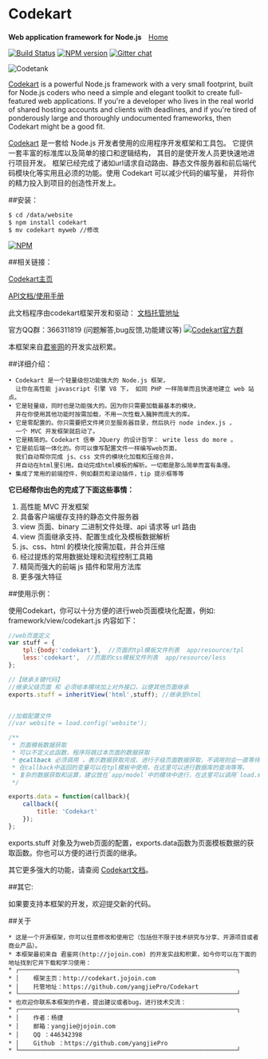 
Codekart
========

**Web application framework for Node.js**　[Home](http://codekart.jojoin.com/)
 
[![Build Status](https://secure.travis-ci.org/Automattic/socket.io.png)](http://travis-ci.org/Automattic/socket.io)
[![NPM version](https://badge.fury.io/js/codekart.svg)](http://badge.fury.io/js/codekart)
[![Gitter chat](https://badges.gitter.im/yangjiePro/Codekart.png)](https://gitter.im/yangjiePro/Codekart)

![Codetank](http://codekart.jojoin.com/cssimg/codekart/banner.png)

[Codekart](http://codekart.jojoin.com/) is a powerful Node.js framework with a very small footprint, built for Node.js coders who need a simple and elegant toolkit to create full-featured web applications. If you're a developer who lives in the real world of shared hosting accounts and clients with deadlines, and if you're tired of ponderously large and thoroughly undocumented frameworks, then Codekart might be a good fit.

[Codekart](http://codekart.jojoin.com/) 是一套给 Node.js 开发者使用的应用程序开发框架和工具包。 它提供一套丰富的标准库以及简单的接口和逻辑结构， 其目的是使开发人员更快速地进行项目开发。 框架已经完成了诸如url请求自动路由、静态文件服务器和前后端代码模块化等实用且必须的功能。使用 Codekart 可以减少代码的编写量， 并将你的精力投入到项目的创造性开发上。


##安装：

```bash
$ cd /data/website
$ npm install codekart
$ mv codekart myweb //修改
```

[![NPM](https://nodei.co/npm/codekart.png?downloads=true&start=true)](https://nodei.co/npm/codekart/)


##相关链接：

[Codekart主页](http://codekart.jojoin.com/)

[API文档/使用手册](http://docs.codekart.jojoin.com/)

此文档程序由codekart框架开发和驱动：
[文档托管地址](https://github.com/myworld4059/docs.codekart)

官方QQ群：366311819 (问题解答,bug反馈,功能建议等)
[![Codekart官方群](http://pub.idqqimg.com/wpa/images/group.png)](http://shang.qq.com/wpa/qunwpa?idkey=f1c376034f496a66d144e4cca4ff7beb2e2fd8aed89c5b81b3ba7a435f031e68)

本框架来自[君鉴网](http://jojoin.com/)的开发实战积累。


##详细介绍：

```
• Codekart 是一个轻量级但功能强大的 Node.js 框架， 
  让你在高性能 javascript 引擎 V8 下， 如同 PHP 一样简单而且快速地建立 web 站点。
• 它是轻量级，同时也是功能强大的。因为你只需要加载最基本的模块，
  并在你使用其他功能时按需加载，不用一次性载入臃肿而庞大的库。
• 它是零配置的。你只需要把文件拷贝至服务器目录，然后执行 node index.js ，
  一个 MVC 开发框架就启动了。
• 它是精简的。Codekart 信奉 JQuery 的设计哲学： write less do more 。
• 它是前后端一体化的。你可以像写配置文件一样编写web页面，
  我们自动帮你完成 js、css 文件的模块化加载和压缩合并，
  并自动在html里引用。自动完成html模板的解析。一切都是那么简单而富有条理。
• 集成了常用的前端控件，例如翻页和滚动插件，tip 提示框等等
```

**它已经帮你出色的完成了下面这些事情：**

1. 高性能 MVC 开发框架
2. 具备客户端缓存支持的静态文件服务器
3. view 页面、binary 二进制文件处理、api 请求等 url 路由
4. view 页面继承支持、配置生成化及模板数据解析
5. js、css、html 的模块化按需加载，并合并压缩
6. 经过提炼的常用数据处理和流程控制工具箱
7. 精简而强大的前端 js 插件和常用方法库
8. 更多强大特征


##使用示例：

使用Codekart，你可以十分方便的进行web页面模块化配置，例如: framework/view/codekart.js 内容如下：

```javascript
//web页面定义
var stuff = {
    tpl:{body:'codekart'},  //页面的tpl模板文件列表  app/resource/tpl
    less:'codekart',  //页面的css模板文件列表  app/resource/less
};

//【继承关键代码】
//继承父级页面 和 必须给本模块加上对外接口，以便其他页面继承
exports.stuff = inheritView('html',stuff); //继承至html


//加载配置文件
//var website = load.config('website');

/**
 * 页面模板数据获取
 * 可以不定义此函数，程序将跳过本页面的数据获取
 * @callback 必须调用 ，表示数据获取完成，进行子级页面数据获取，不调用则会一直等待不能进行下一步！！！
 * 在callback中返回的变量可以在tpl模板中使用，在这里可以进行数据库的查询等等。
 * 复杂的数据获取和运算，建议放在`app/model`中的模块中进行，在这里可以调用`load.model('model')`加载。
 */

exports.data = function(callback){
    callback({
        title: 'Codekart'
    });
};
```

exports.stuff 对象及为web页面的配置，exports.data函数为页面模板数据的获取函数。你也可以方便的进行页面的继承。

其它更多强大的功能，请查阅 [Codekart文档](http://docs.codekart.jojoin.com/)。

##其它:

如果要支持本框架的开发，欢迎提交新的代码。

##关于

```
* 这是一个开源框架，你可以任意修改和使用它（包括但不限于技术研究与分享、开源项目或者商业产品）。
* 本框架最初来自 君鉴网(http://jojoin.com) 的开发实战和积累，如今你可以在下面的地址找到它并下载和学习使用：
* ┌─────────────────────────────────────────────────────────────┐
* │    框架主页：http://codekart.jojoin.com
* │    托管地址：https://github.com/yangjiePro/Codekart
* └─────────────────────────────────────────────────────────────┘
* 也欢迎你联系本框架的作者，提出建议或者bug，进行技术交流：
* ┌─────────────────────────────────────────────────────────────┐
* │    作者：杨捷
* │    邮箱：yangjie@jojoin.com
* │    QQ ：446342398
* │    Github ：https://github.com/yangjiePro
* └─────────────────────────────────────────────────────────────┘
```

